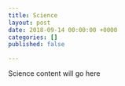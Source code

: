 ```yaml
---
title: Science
layout: post
date: 2018-09-14 00:00:00 +0000
categories: []
published: false

---
```

Science content will go here
